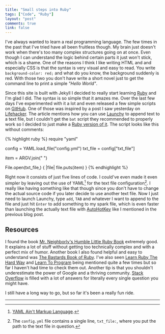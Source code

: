 ```yaml
---
title: "Small steps into Ruby"
tags: ["Code", "Ruby"]
layout: "post"
comments: true
link: false
---
```


I've always wanted to learn a real programming language. The few times in the past that I've tried have all been fruitless though. My brain just doesn't work when there's too many complex structures going on at once. Even though I can understand the logic behind certain parts it just won't stick, which is a shame. One of the reasons I think I like writing HTML and and especially CSS is that the syntax is very visual and easy to read. You write `background-color: red;` and what do you know, the background suddenly is red. With those two you don't have write a short novel just to get the command line to print a simple *"Hello World"*.

Since this site is built with Jekyll I decided to really start learning [Ruby](http://www.ruby-lang.org/) and I'm glad I did. The syntax is so simple that it amazes me. Over the last few days I've experimented with it a lot and even released a few simple scripts on [GitHub](https://github.com/gummesson). One of those was inspired by a post I saw yesterday on
[Lifehacker](http://lifehacker.com/5963597/why-you-should-be-using-an-app-launcher-and-how-to-make-it-do-anythingyou-want). The article mentions how you can use [Launchy](http://launchy.net/) to append text to a text file, but I couldn't get the `bat` script they recommended to properly work so I decided to just make a [Ruby version of it](https://github.com/gummesson/append-text). The script looks like this without comments:

{% highlight ruby %}
require "yaml"

config = YAML.load_file("config.yml")
txt_file = config["txt_file"]

item = ARGV.join(" ")

File.open(txt_file,) { |file| file.puts(item) }
{% endhighlight %}

Right now it consists of just five lines of code. I could've even made it even simpler by leaving out the use of YAML[^20121128-1] for the text file configuration[^20121128-2]. I really like having something like that though since you don't have to change the actual source code if you later decide to use another text file. Now I just need to launch Launchy, type `add`, `TAB` and whatever I want to append to the file and just hit `Enter` to add something to my spark file, which is even faster than launching the actually text file with [AutoHotKey](http://www.autohotkey.com/) like I mentioned in the previous blog post.

## Resources

I found the book [Mr. Neighborly's Humble Little Ruby Book](http://www.humblelittlerubybook.com/book/) extremely good. It explains a lot of stuff without getting too technically complex and with a perfect mix of humor. Another book I also found helpful and easy to understand was [The Bastards Book of Ruby](http://ruby.bastardsbook.com/). I've also seen [Learn Ruby The Hard Way](http://ruby.learncodethehardway.org/book/) and [Learn To Program](http://pine.fm/LearnToProgram/) being mentioned quite a few times but so far I haven't had time to check them out. Another tip is that you shouldn't underestimate the power of Google and a thriving community. [Stack Overflow](http://stackoverflow.com/questions/tagged/ruby) is filled with a lot of answers for literally every single question you might have.

I still have a long way to go, but so far it's been a really fun ride.

* * *

[^20121128-1]: [YAML Ain't Markup Language](http://en.wikipedia.org/wiki/Yaml).
[^20121128-2]: The `config.yml` file contains a single line, `txt_file:`, where you put the path to the text file in question.
